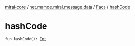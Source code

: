 [mirai-core](../../index.md) / [net.mamoe.mirai.message.data](../index.md) / [Face](index.md) / [hashCode](./hash-code.md)

# hashCode

`fun hashCode(): `[`Int`](https://kotlinlang.org/api/latest/jvm/stdlib/kotlin/-int/index.html)